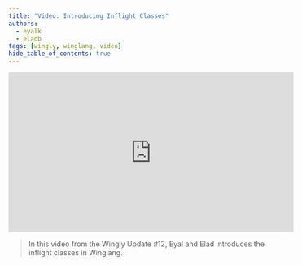 ```yaml
---
title: "Video: Introducing Inflight Classes"
authors: 
  - eyalk
  - eladb
tags: [wingly, winglang, video]
hide_table_of_contents: true
---
```



<iframe width="560" height="315" src="https://www.youtube.com/embed/ZwyCWchCPgg" title="YouTube video player" frameborder="0" allow="accelerometer; autoplay; clipboard-write; encrypted-media; gyroscope; picture-in-picture; web-share; fullscreen" allowfullscreen></iframe>

> In this video from the Wingly Update #12, Eyal and Elad introduces the inflight classes in Winglang.

<!--truncate-->


